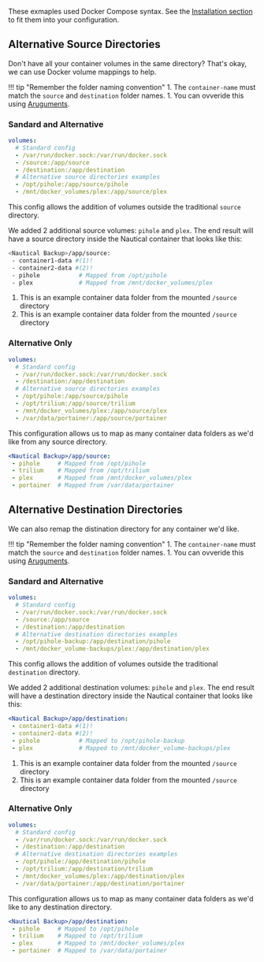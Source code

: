 These exmaples used Docker Compose syntax. See the [Installation section](./installation.md#docker-compose-example) to fit them into your configuration.

## Alternative Source Directories
Don't have all your container volumes in the same directory? That's okay, we can use Docker volume mappings to help.

!!! tip "Remember the folder naming convention"
    1. The `container-name` must match the `source` and `destination` folder names.
    1. You can ovveride this using [Aruguments](./arguments.md#override-source-directory).

### Sandard and Alternative
```yaml
volumes:
  # Standard config
  - /var/run/docker.sock:/var/run/docker.sock
  - /source:/app/source
  - /destination:/app/destination
  # Alternative source directories examples
  - /opt/pihole:/app/source/pihole
  - /mnt/docker_volumes/plex:/app/source/plex
```

This config allows the addition of volumes outside the traditional `source` directory.

We added 2 additional source volumes: `pihole` and `plex`. The end result will have a source directory inside the Nautical container that looks like this:

```bash
<Nautical Backup>/app/source:
 - container1-data #(1)!
 - container2-data #(2)!
 - pihole           # Mapped from /opt/pihole
 - plex             # Mapped from /mnt/docker_volumes/plex
```

1. This is an example container data folder from the mounted `/source` directory
2. This is an example container data folder from the mounted `/source` directory

### Alternative Only
```yaml
volumes:
  # Standard config
  - /var/run/docker.sock:/var/run/docker.sock
  - /destination:/app/destination
  # Alternative source directories examples
  - /opt/pihole:/app/source/pihole
  - /opt/trilium:/app/source/trilium
  - /mnt/docker_volumes/plex:/app/source/plex
  - /var/data/portainer:/app/source/portainer
```
This configuration allows us to map as many container data folders as we'd like from any source directory.
```yaml
<Nautical Backup>/app/source:
 - pihole     # Mapped from /opt/pihole
 - trilium    # Mapped from /opt/trilium
 - plex       # Mapped from /mnt/docker_volumes/plex
 - portainer  # Mapped from /var/data/portainer
```

## Alternative Destination Directories
We can also remap the distination directory for any container we'd like.

!!! tip "Remember the folder naming convention"
    1. The `container-name` must match the `source` and `destination` folder names.
    1. You can ovveride this using [Aruguments](./arguments.md#override-destination-directory).

### Sandard and Alternative
```yaml
volumes:
  # Standard config
  - /var/run/docker.sock:/var/run/docker.sock
  - /source:/app/source
  - /destination:/app/destination
  # Alternative destination directories examples
  - /opt/pihole-backup:/app/destination/pihole
  - /mnt/docker_volume-backups/plex:/app/destination/plex
```

This config allows the addition of volumes outside the traditional `destination` directory.

We added 2 additional destination volumes: `pihole` and `plex`. The end result will have a destination directory inside the Nautical container that looks like this:

```yaml
<Nautical Backup>/app/destination:
 - container1-data #(1)!
 - container2-data #(2)!
 - pihole           # Mapped to /opt/pihole-backup
 - plex             # Mapped to /mnt/docker_volume-backups/plex
```

1. This is an example container data folder from the mounted `/source` directory
2. This is an example container data folder from the mounted `/source` directory

### Alternative Only
```yaml
volumes:
  # Standard config
  - /var/run/docker.sock:/var/run/docker.sock
  - /destination:/app/destination
  # Alternative destination directories examples
  - /opt/pihole:/app/destination/pihole
  - /opt/trilium:/app/destination/trilium
  - /mnt/docker_volumes/plex:/app/destination/plex
  - /var/data/portainer:/app/destination/portainer
```
This configuration allows us to map as many container data folders as we'd like to any destination directory.
```yaml
<Nautical Backup>/app/destination:
 - pihole     # Mapped to /opt/pihole
 - trilium    # Mapped to /opt/trilium
 - plex       # Mapped to /mnt/docker_volumes/plex
 - portainer  # Mapped to /var/data/portainer
```